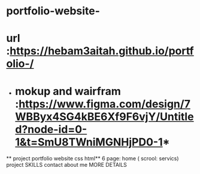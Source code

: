 # portfolio-website-
# url :https://hebam3aitah.github.io/portfolio-/
* # mokup and wairfram :https://www.figma.com/design/7WBByx4SG4kBE6Xf9F6vjY/Untitled?node-id=0-1&t=SmU8TWniMGNHjPD0-1*
** project portfolio website css html**
6 page:
home ( scrool: servics)
project
SKILLS
contact
about me 
MORE DETAILS
